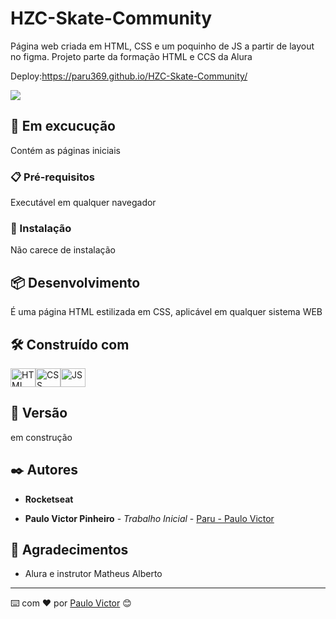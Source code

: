 # HZC-Skate-Community

Página web criada em HTML, CSS e um poquinho de JS a partir de layout no figma.
Projeto parte da formação HTML e CCS da Alura

Deploy:https://paru369.github.io/HZC-Skate-Community/

<img src="./assets/img/gif.gif"> 



## 🚀 Em excucução 

Contém as páginas iniciais

### 📋 Pré-requisitos

Executável em qualquer navegador

### 🔧 Instalação

Não carece de instalação

## 📦 Desenvolvimento

É uma página HTML estilizada em CSS, aplicável em qualquer sistema WEB

## 🛠️ Construído com

<img align="center" alt="HTML" height="30" width="40" src="https://cdn.worldvectorlogo.com/logos/html-1.svg"><img align="center" alt="CSS" height="30" width="40" src="https://cdn.worldvectorlogo.com/logos/css-3.svg"><img align="center" alt="JS" height="30" width="40" src="https://cdn.worldvectorlogo.com/logos/javascript-1.svg">


## 📌 Versão

em construção

## ✒️ Autores

 * **Rocketseat**

* **Paulo Victor Pinheiro** - *Trabalho Inicial* - [Paru - Paulo Victor](https://www.linkedin.com/in/paulo-pinheiro-4a94b0150/)




## 🎁 Agradecimentos

* Alura e instrutor Matheus Alberto


---
⌨️ com ❤️ por [Paulo Victor](https://gist.github.com/Paru369) 😊
